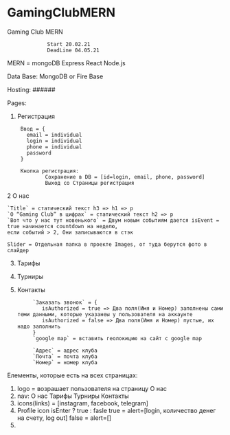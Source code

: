 # GamingClubMERN
Gaming Club MERN

                 Start 20.02.21
                 DeadLine 04.05.21

MERN = mongoDB Express React Node.js

Data Base: MongoDB or Fire Base

Hosting: ######


Pages: 
1. Регистрация
        
        Ввод = {
          email = individual
          login = individual
          phone = individual
          password 
        }
    
        Кнопка регистрация: 
                Сохранение в DB = [id=login, email, phone, password]
                Выход со Страницы регистрация
2 О нас
    
    `Title` = статический текст h3 => h1 => p
    `О “Gaming Club” в цифрах` = статический текст h2 => p
    `Вот что у нас тут новенького` = Двум новым событиям дается isEvent = true начинается countdown на неделю,
    если событий > 2, Они записываются в стэк
    
    Slider = Отдельная папка в проекте Images, от туда берутся фото в слайдер
   
3. Тарифы
    
4. Турниры
5. Контакты

            `Заказать звонок` = {
               isAuthorized = true => Два поля(Имя и Номер) заполнены сами теми данными, которые указанеы у пользователя на аккаунте
               isAuthorized = false => Два поля(Имя и Номер) пустые, их надо заполнить
            }
            `google map` = вставить геолокицию на сайт с google map

            `Адрес` = адрес клуба
            `Почта` = почта клуба
            `Номер` = номер клуба
    
Елементы, которые есть на всех страницах:
  1. logo = возрашает пользователя на страницу О нас
  2. nav:
      О нас
      Тарифы 
      Турниры
      Контакты
  3. icons(links) = [instagram, facebook, telegram]
  4. Profile icon
    isEnter ? true : fasle
    true = alert=[login, количество денег на счету, log out]
    false = alert=[]
  5. 
     

